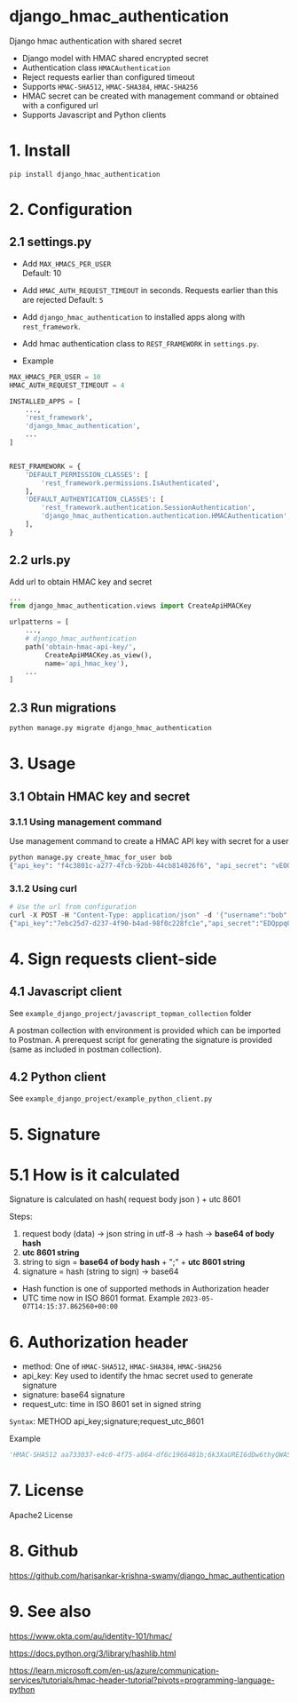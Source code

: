 # django_hmac_authentication
Django hmac authentication with shared secret

* Django model with HMAC shared encrypted secret
* Authentication class `HMACAuthentication` 
* Reject requests earlier than configured timeout
* Supports `HMAC-SHA512`, `HMAC-SHA384`, `HMAC-SHA256`
* HMAC secret can be created with management command or obtained with a configured url
* Supports Javascript and Python clients

# 1. Install
`pip install django_hmac_authentication`

# 2. Configuration

## 2.1 settings.py

* Add `MAX_HMACS_PER_USER`  
  Default: 10  
* Add `HMAC_AUTH_REQUEST_TIMEOUT` in seconds. Requests earlier than this are rejected
  Default: `5`
* Add `django_hmac_authentication` to installed apps along with `rest_framework`.
* Add hmac authentication class to `REST_FRAMEWORK` in `settings.py`. 

* Example
```python
MAX_HMACS_PER_USER = 10
HMAC_AUTH_REQUEST_TIMEOUT = 4

INSTALLED_APPS = [
    ...,
    'rest_framework',
    'django_hmac_authentication',
    ...
]


REST_FRAMEWORK = {
    'DEFAULT_PERMISSION_CLASSES': [
        'rest_framework.permissions.IsAuthenticated',
    ],
    'DEFAULT_AUTHENTICATION_CLASSES': [
        'rest_framework.authentication.SessionAuthentication',
        'django_hmac_authentication.authentication.HMACAuthentication',
    ],
}
```

## 2.2 urls.py
Add url to obtain HMAC key and secret 
```python
...
from django_hmac_authentication.views import CreateApiHMACKey

urlpatterns = [
    ...,
    # django_hmac_authentication
    path('obtain-hmac-api-key/', 
         CreateApiHMACKey.as_view(), 
         name='api_hmac_key'),
    ...
]
```
## 2.3 Run migrations 

```python
python manage.py migrate django_hmac_authentication
```
# 3. Usage

## 3.1 Obtain HMAC key and secret 

### 3.1.1 Using management command
Use management command to create a HMAC API key with secret for a user
```python
python manage.py create_hmac_for_user bob
{"api_key": "f4c3801c-a277-4fcb-92bb-44cb814026f6", "api_secret": "vEOQRdvaK4jyeLKGNP9oqpYTUvt/GZWbGG6iNmnDh8c=", "message": "These credentials will be lost forever if not stored now"}
```

### 3.1.2 Using curl
```python
# Use the url from configuration
curl -X POST -H "Content-Type: application/json" -d '{"username":"bob", "password":"bobspassword"}' http://127.0.0.1:8000/obtain-hmac-api-key/ 
{"api_key":"7ebc25d7-d237-4f90-b4ad-98f0c228fc1e","api_secret":"EDQppq0B3rIxvaA7PyPUHPF6kiXTnnbvnMiZDzYFSRA=","message":"These credentials will be lost forever if not stored now"}
```

# 4. Sign requests client-side

## 4.1 Javascript client
See `example_django_project/javascript_topman_collection` folder

A postman collection with environment is provided which can be imported to Postman.
A prerequest script for generating the signature is provided (same as included in postman collection).

## 4.2 Python client
See `example_django_project/example_python_client.py`

# 5. Signature

# 5.1 How is it calculated

Signature is calculated on hash( request body json ) + utc 8601

Steps:

1. request body (data) -> json string in utf-8 -> hash -> **base64 of body hash**
2. **utc 8601 string**
3. string to sign = **base64 of body hash** + ";" + **utc 8601 string**
4. signature = hash (string to sign) -> base64

* Hash function is one of supported methods in Authorization header
* UTC time now in ISO 8601 format. Example `2023-05-07T14:15:37.862560+00:00`

# 6. Authorization header
* method: One of `HMAC-SHA512`, `HMAC-SHA384`, `HMAC-SHA256`
* api_key: Key used to identify the hmac secret used to generate signature
* signature: base64 signature
* request_utc: time in ISO 8601 set in signed string

`Syntax`: METHOD api_key;signature;request_utc_8601

Example
```python
'HMAC-SHA512 aa733037-e4c0-4f75-a864-df6c1966481b;6k3XaUREI6dDw6thyQWASJjzjsx1M7GOZAglguv0OElpRue1+gb7CK2n3JpzJGz9VcREw2y3rIW5zoZYEUY+0w==;2023-05-07T14:15:37.862560+00:00'
```
# 7. License
Apache2 License

# 8. Github
https://github.com/harisankar-krishna-swamy/django_hmac_authentication

# 9. See also
https://www.okta.com/au/identity-101/hmac/

https://docs.python.org/3/library/hashlib.html

https://learn.microsoft.com/en-us/azure/communication-services/tutorials/hmac-header-tutorial?pivots=programming-language-python
